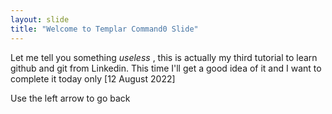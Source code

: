 ```yaml
---
layout: slide
title: "Welcome to Templar Command0 Slide"
---
```

Let me tell you something _useless_ , this is
actually my third tutorial to learn github and git from Linkedin. This time I'll get a good idea of it
and I want to complete it today only [12 August 2022]

Use the left arrow to go back
